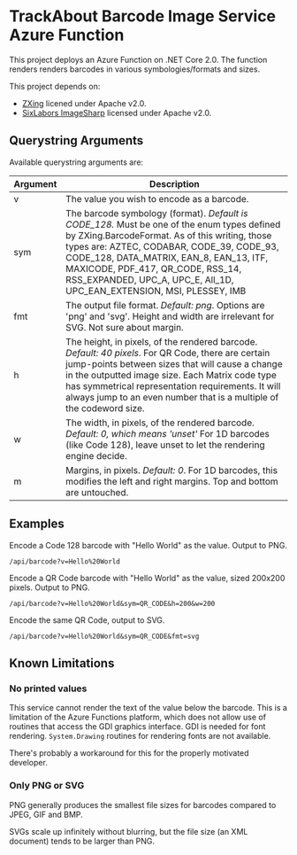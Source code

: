 ﻿# TrackAbout Barcode Image Service Azure Function

This project deploys an Azure Function on .NET Core 2.0. The function renders renders barcodes in various symbologies/formats and sizes.

This project depends on:

- [ZXing](https://github.com/zxing/zxing/) licened under Apache v2.0.
- [SixLabors ImageSharp](https://github.com/SixLabors/ImageSharp) licensed under Apache v2.0.

## Querystring Arguments

Available querystring arguments are:

Argument | Description
---------|-------------
v | The value you wish to encode as a barcode.
sym | The barcode symbology (format). _Default is CODE_128._ Must be one of the enum types defined by ZXing.BarcodeFormat. As of this writing, those types are: AZTEC, CODABAR, CODE_39, CODE_93, CODE_128, DATA_MATRIX, EAN_8, EAN_13, ITF, MAXICODE, PDF_417, QR_CODE, RSS_14, RSS_EXPANDED, UPC_A, UPC_E, All_1D, UPC_EAN_EXTENSION, MSI, PLESSEY, IMB
fmt | The output file format. _Default: png_. Options are 'png' and 'svg'. Height and width are irrelevant for SVG. Not sure about margin.
h | The height, in pixels, of the rendered barcode. _Default: 40 pixels_. For QR Code, there are certain jump-points between sizes that will cause a change in the outputted image size. Each Matrix code type has symmetrical representation requirements. It will always jump to an even number that is a multiple of the codeword size.
w | The width, in pixels, of the rendered barcode. _Default: 0, which means 'unset'_ For 1D barcodes (like Code 128), leave unset to let the rendering engine decide.
m | Margins, in pixels. _Default: 0_. For 1D barcodes, this modifies the left and right margins. Top and bottom are untouched.

## Examples

Encode a Code 128 barcode with "Hello World" as the value. Output to PNG.

`/api/barcode?v=Hello%20World`

Encode a QR Code barcode with "Hello World" as the value, sized 200x200 pixels. Output to PNG.

 `/api/barcode?v=Hello%20World&sym=QR_CODE&h=200&w=200`

Encode the same QR Code, output to SVG.

 `/api/barcode?v=Hello%20World&sym=QR_CODE&fmt=svg`

## Known Limitations

### No printed values

This service cannot render the text of the value below the barcode.
This is a limitation of the Azure Functions platform, which does not allow use of routines that access the GDI graphics interface.
GDI is needed for font rendering. `System.Drawing` routines for rendering fonts are not available.

There's probably a workaround for this for the properly motivated developer.

### Only PNG or SVG
PNG generally produces the smallest file sizes for barcodes compared to JPEG, GIF and BMP.

SVGs scale up infinitely without blurring, but the file size (an XML document) tends to be larger than PNG.